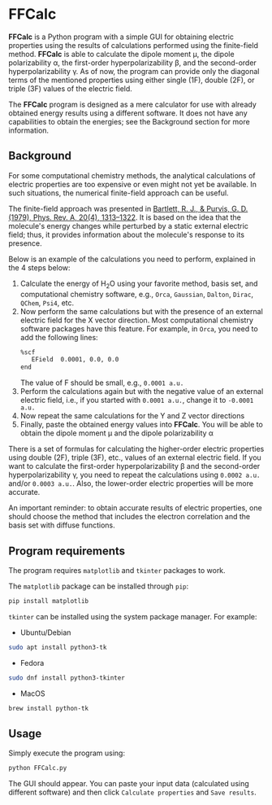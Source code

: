 # FFCalc
**FFCalc** is a Python program with a simple GUI for obtaining electric properties using the results of calculations performed using the finite-field method. **FFCalc** is able to calculate the dipole moment μ, the dipole polarizability α, the first-order hyperpolarizability β, and the second-order hyperpolarizability γ. As of now, the program can provide only the diagonal terms of the mentioned properties using either single (1F), double (2F), or triple (3F) values of the electric field.

The **FFCalc** program is designed as a mere calculator for use with already obtained energy results using a different software. It does not have any capabilities to obtain the energies; see the Background section for more information.

## Background

For some computational chemistry methods, the analytical calculations of electric properties are too expensive or even might not yet be available. In such situations, the numerical finite-field approach can be useful.

The finite-field approach was presented in [Bartlett, R. J., & Purvis, G. D. (1979), Phys. Rev. A, 20(4), 1313–1322](https://doi.org/10.1103/PhysRevA.20.1313). It is based on the idea that the molecule's energy changes while perturbed by a static external electric field; thus, it provides information about the molecule's response to its presence. 

Below is an example of the calculations you need to perform, explained in the 4 steps below:

1. Calculate the energy of H<sub>2</sub>O using your favorite method, basis set, and computational chemistry software, e.g., `Orca`, `Gaussian`, `Dalton`, `Dirac`, `QChem`, `Psi4`, etc.
2. Now perform the same calculations but with the presence of an external electric field for the X vector direction. Most computational chemistry software packages have this feature. For example, in `Orca`, you need to add the following lines:
    ```sh
    %scf
       EField  0.0001, 0.0, 0.0
    end
    ```
    The value of F should be small, e.g., `0.0001 a.u.`
3. Perform the calculations again but with the negative value of an external electric field, i.e., if you started with `0.0001 a.u.`, change it to `-0.0001 a.u.`
4. Now repeat the same calculations for the Y and Z vector directions
5. Finally, paste the obtained energy values into **FFCalc**. You will be able to obtain the dipole moment μ and the dipole polarizability α

There is a set of formulas for calculating the higher-order electric properties using double (2F), triple (3F), etc., values of an external electric field. If you want to calculate the first-order hyperpolarizability β and the second-order hyperpolarizability γ, you need to repeat the calculations using `0.0002 a.u.` and/or `0.0003 a.u.`. Also, the lower-order electric properties will be more accurate.

An important reminder: to obtain accurate results of electric properties, one should choose the method that includes the electron correlation and the basis set with diffuse functions.

## Program requirements

The program requires `matplotlib` and `tkinter` packages to work. 

The `matplotlib` package can be installed through `pip`:
```bash
pip install matplotlib
```

`tkinter` can be installed using the system package manager. For example:

* Ubuntu/Debian
```bash
sudo apt install python3-tk
```

* Fedora
```bash
sudo dnf install python3-tkinter
```

* MacOS
```bash
brew install python-tk
```

## Usage

Simply execute the program using:
```bash
python FFCalc.py
```

The GUI should appear. You can paste your input data (calculated using different software) and then click `Calculate properties` and `Save results`.
